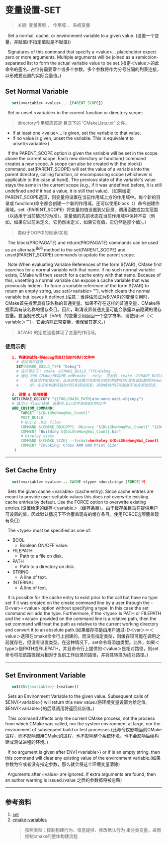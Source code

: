 # 变量设置-SET
> 关键:   变量类型 、 作用域 、 系统变量

&nbsp;&nbsp;Set a normal, cache, or environment variable to a given value. (设置一个变量，并赋值(不指定值就是不赋值))

&nbsp;&nbsp;Signatures of this command that specify a \<value\>... placeholder expect zero or more arguments. Multiple arguments will be joined as a semicolon-separated list to form the actual variable value to be set.(指定＜value＞的此命令的签名...占位符需要零个或多个参数。多个参数将作为分号分隔的列表连接，以形成要设置的实际变量值。)

## Set Normal Variable
```cmake
   set(<variable> <value>... [PARENT_SCOPE])
```

&nbsp;&nbsp;Set or unset \<variable\> in the current function or directory scope: 
> directory作用域应该是 目录下的 'CMakeLists.txt' 文件。
- If at least one \<value\>... is given, set the variable to that value.
- If no value is given, unset the variable. This is equivalent to unset(\<variable\>).

&nbsp;&nbsp;If the PARENT_SCOPE option is given the variable will be set in the scope above the current scope. Each new directory or function() command creates a new scope. A scope can also be created with the block() command. set(PARENT_SCOPE) will set the value of a variable into the parent directory, calling function, or encompassing scope (whichever is applicable to the case at hand). The previous state of the variable's value stays the same in the current scope (e.g., if it was undefined before, it is still undefined and if it had a value, it is still that value).（如果给定PARENT_SCOPE选项，则变量将设置在当前作用域上方的作用域中。每个新的目录或 function()命令都会创建一个新的作用域。还可以使用block（）命令创建作用域。set（PARENT_SCOPE）将变量的值设置到父目录、调用函数或包含范围（以适用于当前情况的为准）。变量值的先前状态在当前作用域中保持不变（例如，如果它以前未定义，它仍然未定义，如果它有值，它仍然是那个值）。）
> 类似于OOP中的继承/实现

&nbsp;&nbsp;The block(PROPAGATE) and return(PROPAGATE) commands can be used as an alternate<sup>备用</sup> method to the set(PARENT_SCOPE) and unset(PARENT_SCOPE) commands to update the parent scope.

&nbsp;&nbsp;Note When evaluating Variable References of the form \$\{VAR\}, CMake first searches for a normal variable with that name. If no such normal variable exists, CMake will then search for a cache entry with that name. Because of this, unsetting a normal variable can expose a cache variable that was previously hidden. To force a variable reference of the form \$\{VAR\} to return an empty string, use set(\<variable\> ""), which clears the normal variable but leaves it defined.(注意：当评估形式为\$\{VAR\}的变量引用时，CMake首先搜索具有该名称的普通变量。如果不存在这样的普通变量，CMake将搜索具有该名称的缓存条目。因此，取消设置普通变量可能会暴露以前隐藏的缓存变量。要强制形式为$｛VAR｝的变量引用返回一个空字符串，请使用set（＜variable＞“”），它会清除正常变量，但保留其定义。)
>  \$\{VAR\}  的定位流程体现了变量的作用域。

### 使用示例
```cmake 
   1. 构建测试包-将debug信息打包到可执行文件中
     # 添加调试信息
     SET(CMAKE_BUILD_TYPE "Debug") 
     # 这行等价于: cmake -DCMAKE_BUILD_TYPE=Debug ..  
     # 通过 006.CMake/README.md#cmake --help  可发现，cmake -DCMAKE_BUILD_TYPE=Debug 设置的是Cache变量,
     #     再通过作用域分析，此处这样设置只会影响当前的构建项目(具有该配置的CMakeLists.txt)，如果还有其他的(CMakeLists.txt),应该是不生效的。
     #     即，在当前构建项目的代码有调试信息，其他模块代码可能就不包含调试信息。
   
   2. 设置 & 使用变量
   SET(CMAKE_OBJCOPY "${TOOLCHAIN_PATH}arm-none-eabi-objcopy")
   # 通过st-flash烧录，是要将.bin文件烧录到STM32中
   ADD_CUSTOM_COMMAND(
       TARGET "${DuiSheHongWai_Count}"
       POST_BUILD
       # Build .bin files
       COMMAND ${CMAKE_OBJCOPY} -Obinary "${DuiSheHongWai_Count}" "${DuiSheHongWai_Count}.bin"
       COMMENT "Building ${DuiSheHongWai_Count}.bin"
       # Display sizes
       COMMAND ${CMAKE_SIZE} --format=berkeley ${DuiSheHongWai_Count}
       COMMENT "Invoking: Cross ARM GNU Print Size"
    )
```

---

## Set Cache Entry
```cmake
   set(<variable> <value>... CACHE <type> <docstring> [FORCE])¶
```

&nbsp;&nbsp;Sets the given cache \<variable\> (cache entry). Since cache entries are meant to provide user-settable values this does not overwrite existing cache entries by default. Use the FORCE option to overwrite existing entries.(设置给定的缓存＜variable＞（缓存条目）。由于缓存条目旨在提供用户可设置的值，因此默认情况下不会覆盖现有的缓存条目。使用FORCE选项覆盖现有条目)

&nbsp;&nbsp;The \<type\> must be specified as one of:
- BOOL
  + Boolean ON/OFF value.  
- FILEPATH
  + Path to a file on disk. 
- PATH
  + Path to a directory on disk. 
- STRING
  + A line of text.  
- INTERNAL
  + A line of text. 

&nbsp;&nbsp;It is possible for the cache entry to exist prior to the call but have no type set if it was created on the cmake command line by a user through the -D\<var\>=\<value\> option without specifying a type. In this case the set command will add the type. Furthermore, if the \<type\> is PATH or FILEPATH and the \<value\> provided on the command line is a relative path, then the set command will treat the path as relative to the current working directory and convert it to an absolute path.(如果缓存项是由用户通过-D＜var＞＝＜value＞选项在cmake命令行上创建的，而没有指定类型，则缓存项可能在调用之前就存在，但没有设置类型。在这种情况下，set命令将添加类型。此外，如果＜type＞是PATH或FILEPATH，并且命令行上提供的＜value＞是相对路径，则set命令将把该路径视为相对于当前工作目录的路径，并将其转换为绝对路径。)

---

## Set Environment Variable
```cmake
   set(ENV{<variable>} [<value>])
```

&nbsp;&nbsp;Sets an Environment Variable to the given value. Subsequent calls of \$ENV{\<variable>\} will return this new value.(将环境变量设置为给定值。\$ENV{\<variable>\}的后续调用将返回此新值。)

&nbsp;&nbsp;This command affects only the current CMake process, not the process from which CMake was called, nor the system environment at large, nor the environment of subsequent build or test processes.(此命令仅影响当前CMake进程，而不影响调用CMake的进程，也不影响整个系统环境，也不会影响后续构建或测试进程的环境。)

&nbsp;&nbsp;If no argument is given after ENV{\<variable\>} or if <value> is an empty string, then this command will clear any existing value of the environment variable.(如果参数为空或者没有指定参数，那么就会将这个环境变量清除)

&nbsp;&nbsp;Arguments after \<value\> are ignored. If extra arguments are found, then an author warning is issued.(value 之后的参数都将被忽略)

---

## 参考资料
1. [set](https://cmake.org/cmake/help/latest/command/set.html)
2. [cmake-variables](https://cmake.org/cmake/help/latest/manual/cmake-variables.7.html#manual:cmake-variables(7))
   > 按照类型：控制构建行为、信息提供、修改默认行为 来分类变量，进而控制cmake的整体构建流程